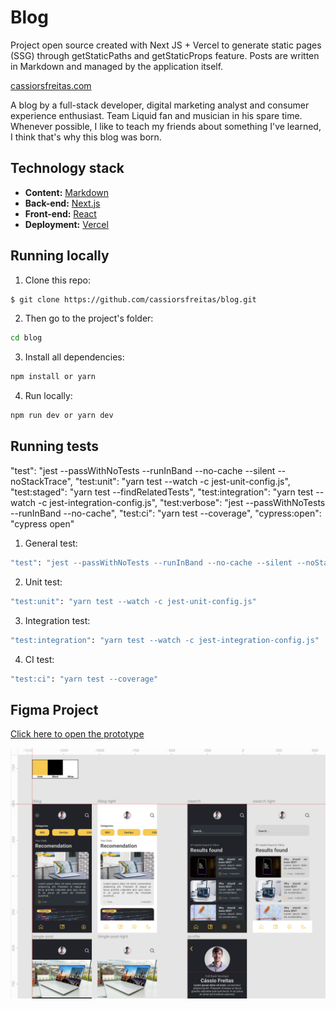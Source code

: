 # Blog
Project open source created with Next JS + Vercel to generate static pages (SSG) through getStaticPaths and getStaticProps feature. Posts are written in Markdown and managed by the application itself.

[cassiorsfreitas.com](https://cassiorsfreitas.com)

A blog by a full-stack developer, digital marketing analyst and consumer experience enthusiast. Team Liquid fan and musician in his spare time. Whenever possible, I like to teach my friends about something I've learned, I think that's why this blog was born.

## Technology stack

* **Content:** [Markdown](https://daringfireball.net/projects/markdown/)
* **Back-end:** [Next.js](https://nextjs.org/)
* **Front-end:** [React](https://reactjs.org/)
* **Deployment:** [Vercel](https://vercel.com/)

## Running locally

1. Clone this repo:

  ```sh
$ git clone https://github.com/cassiorsfreitas/blog.git
  ```

2. Then go to the project's folder:

```sh
cd blog
```

3. Install all dependencies:

```sh
npm install or yarn
```

4. Run locally:

```sh
npm run dev or yarn dev
```
## Running tests

"test": "jest --passWithNoTests --runInBand --no-cache --silent --noStackTrace",
    "test:unit": "yarn test --watch -c jest-unit-config.js",
    "test:staged": "yarn test --findRelatedTests",
    "test:integration": "yarn test --watch -c jest-integration-config.js",
    "test:verbose": "jest --passWithNoTests --runInBand --no-cache",
    "test:ci": "yarn test --coverage",
    "cypress:open": "cypress open"

1. General test:

  ```sh
"test": "jest --passWithNoTests --runInBand --no-cache --silent --noStackTrace"
  ```

2. Unit test:

```sh
"test:unit": "yarn test --watch -c jest-unit-config.js"
```

3. Integration test:

```sh
"test:integration": "yarn test --watch -c jest-integration-config.js"
```

4. CI test:

```sh
"test:ci": "yarn test --coverage"
```

## Figma Project
[Click here to open the prototype](https://www.figma.com/file/VWeum62Iwl7taKPElGj8YH/Blog-cassiorsfreitas.com?node-id=0%3A1)

![Figma Project](https://github.com/cassiorsfreitas/blog/blob/master/public/figma.png)

